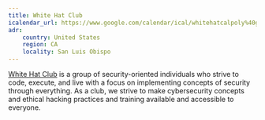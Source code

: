 ```yaml
---
title: White Hat Club
icalendar_url: https://www.google.com/calendar/ical/whitehatcalpoly%40gmail.com/public/basic.ics
adr:
    country: United States
    region: CA
    locality: San Luis Obispo
---
```


[White Hat Club](https://thewhitehat.club/) is a group of security-oriented individuals who strive to code, execute, and live with a focus on implementing concepts of security through everything. As a club, we strive to make cybersecurity concepts and ethical hacking practices and training available and accessible to everyone.
